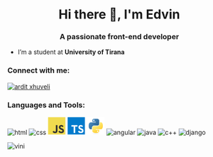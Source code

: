 <h1 align="center">Hi there 👋, I'm Edvin</h1>
<h3 align="center">A passionate front-end developer </h3>

- I’m a student at **University of Tirana**

<h3 align="left">Connect with me:</h3>
<p align="left">
<a href="https://www.linkedin.com/in/edvin-perfundi-7a0b2827a/" target="blank"><img align="center" src="https://raw.githubusercontent.com/rahuldkjain/github-profile-readme-generator/master/src/images/icons/Social/linked-in-alt.svg" alt="ardit xhuveli" height="30" width="40" /></a>
</p>

<h3 align="left">Languages and Tools:</h3>
<p align="left">

<img src="https://www.vectorlogo.zone/logos/w3_html5/w3_html5-icon.svg" alt="html" width="40" height="40"/>
<img src="https://upload.wikimedia.org/wikipedia/commons/d/d5/CSS3_logo_and_wordmark.svg" alt="css" width="40" height="40"/>
<img src="https://raw.githubusercontent.com/devicons/devicon/master/icons/javascript/javascript-original.svg" alt="javascript" width="40" height="40"/>
<img src="https://raw.githubusercontent.com/devicons/devicon/master/icons/typescript/typescript-original.svg" alt="typescript" width="40" height="40"/>
<img src="https://raw.githubusercontent.com/devicons/devicon/master/icons/python/python-original.svg" alt="python" width="40" height="40"/>
<img src="https://www.vectorlogo.zone/logos/git-scm/git-scm-icon.svg" alt="angular" width="40" height="40"/>
<img src="https://www.vectorlogo.zone/logos/git-scm/git-scm-icon.svg" alt="java" width="40" height="40"/>
<img src="https://www.vectorlogo.zone/logos/git-scm/git-scm-icon.svg" alt="c++" width="40" height="40"/>
<img src="https://www.vectorlogo.zone/logos/git-scm/git-scm-icon.svg" alt="django" width="40" height="40"/>
</p>

<p><img align="left" src="https://github-readme-stats.vercel.app/api/top-langs?username=viiniiii&show_icons=true&locale=en&layout=compact" alt="vini" /></p>

